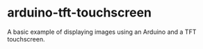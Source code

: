 # arduino-tft-touchscreen
A basic example of displaying images using an Arduino and a TFT touchscreen.
